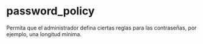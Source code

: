 # password_policy
Permita que el administrador defina ciertas reglas para las contraseñas, por ejemplo, una longitud mínima.
